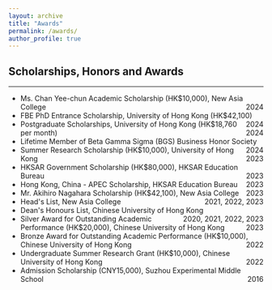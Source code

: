 ```yaml
---
layout: archive
title: "Awards"
permalink: /awards/
author_profile: true
---
```


## Scholarships, Honors and Awards
---
* Ms. Chan Yee-chun Academic Scholarship (HK$10,000), New Asia College <span style="float: right;">2024</span>  
* FBE PhD Entrance Scholarship, University of Hong Kong (HK$42,100) <span style="float: right;">2024</span>  
* Postgraduate Scholarships, University of Hong Kong (HK$18,760 per month) <span style="float: right;">2024</span>  
* Lifetime Member of Beta Gamma Sigma (BGS) Business Honor Society <span style="float: right;">2024</span>  
* Summer Research Scholarship (HK$10,000), University of Hong Kong <span style="float: right;">2023</span>  
* HKSAR Government Scholarship (HK$80,000), HKSAR Education Bureau <span style="float: right;">2023</span>  
* Hong Kong, China - APEC Scholarship, HKSAR Education Bureau <span style="float: right;">2023</span>  
* Mr. Akihiro Nagahara Scholarship (HK$42,100), New Asia College <span style="float: right;">2023</span>  
* Head's List, New Asia College <span style="float: right;">2021, 2022, 2023</span>  
* Dean's Honours List, Chinese University of Hong Kong <span style="float: right;">2020, 2021, 2022, 2023</span>  
* Silver Award for Outstanding Academic Performance (HK$20,000), Chinese University of Hong Kong <span style="float: right;">2023</span>  
* Bronze Award for Outstanding Academic Performance (HK$10,000), Chinese University of Hong Kong <span style="float: right;">2022</span>  
* Undergraduate Summer Research Grant (HK$10,000), Chinese University of Hong Kong <span style="float: right;">2022</span>
* Admission Scholarship (CNY15,000), Suzhou Experimental Middle School <span style="float: right;">2016</span>